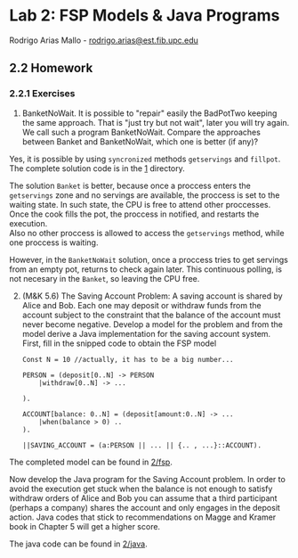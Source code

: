 # Lab 2: FSP Models & Java Programs

Rodrigo Arias Mallo - <rodrigo.arias@est.fib.upc.edu>

## 2.2 Homework

### 2.2.1 Exercises

1. BanketNoWait. It is possible to "repair" easily the BadPotTwo keeping the
same approach. That is "just try but not wait", later you will try again. We
call such a program BanketNoWait. Compare the approaches between Banket and
BanketNoWait, which one is better (if any)?

Yes, it is possible by using `syncronized` methods `getservings` and `fillpot`.  
The complete solution code is in the [1](1/) directory.

The solution `Banket` is better, because once a proccess enters the 
`getservings` zone and no servings are available, the proccess is set to the 
waiting state. In such state, the CPU is free to attend other proccesses. Once 
the cook fills the pot, the proccess in notified, and restarts the execution.  
Also no other proccess is allowed to access the `getservings` method, while one 
proccess is waiting.

However, in the `BanketNoWait` solution, once a proccess tries to get servings 
from an empty pot, returns to check again later. This continuous polling, is not 
necesary in the `Banket`, so leaving the CPU free.

2. (M&K 5.6) The Saving Account Problem: A saving account is shared by Alice
and Bob.  Each one may deposit or withdraw funds from the account subject to the
constraint that the balance of the account must never become negative. Develop a
model for the problem and from the model derive a Java implementation for the
saving account system.  First, fill in the snipped code to obtain the FSP model


	```
	Const N = 10 //actually, it has to be a big number...

	PERSON = (deposit[0..N] -> PERSON
		|withdraw[0..N] -> ...

	).

	ACCOUNT[balance: 0..N] = (deposit[amount:0..N] -> ...
		|when(balance > 0) ..
	).
	
	||SAVING_ACCOUNT = (a:PERSON || ... || {.. , ...}::ACCOUNT).
	```

The completed model can be found in [2/fsp](2/fsp/model.fsp).

Now develop the Java program for the Saving Account problem. In order to avoid
the execution get stuck when the balance is not enough to satisfy withdraw
orders of Alice and Bob you can assume that a third participant (perhaps a
company) shares the account and only engages in the deposit action.  Java codes
that stick to recommendations on Magge and Kramer book in Chapter 5 will get a
higher score.

The java code can be found in [2/java](2/java).


